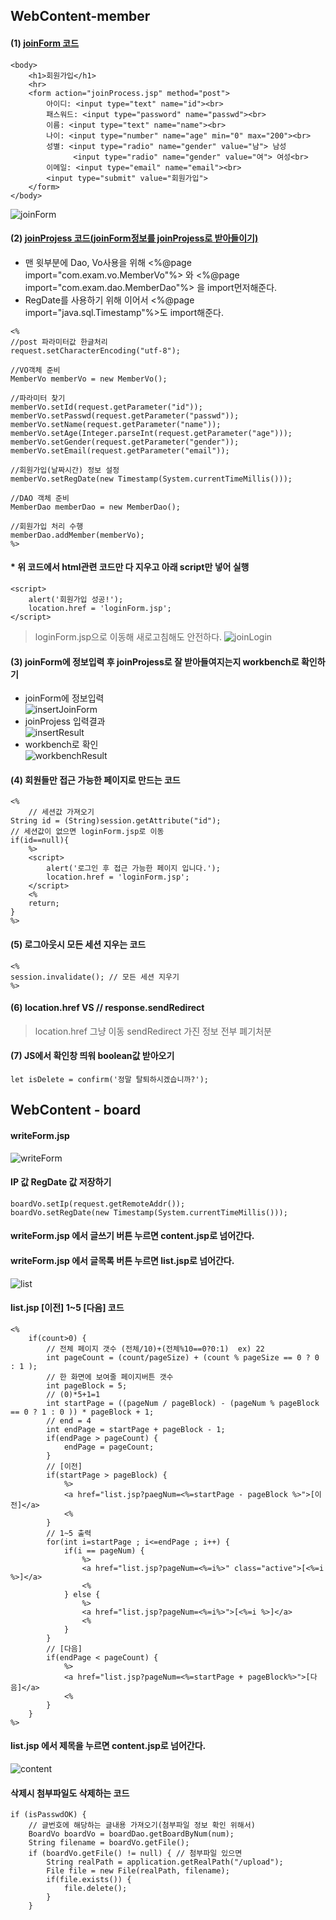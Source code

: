 ## WebContent-member
#### (1) [joinForm 코드](https://github.com/yunjinhyeong/javaEclipse/blob/master/jsp_study/WebContent/member/joinForm.jsp)
```
<body>
	<h1>회원가입</h1>
	<hr>
	<form action="joinProcess.jsp" method="post">
		아이디: <input type="text" name="id"><br>
		패스워드: <input type="password" name="passwd"><br>
		이름: <input type="text" name="name"><br>
		나이: <input type="number" name="age" min="0" max="200"><br>
		성별: <input type="radio" name="gender" value="남"> 남성
		      <input type="radio" name="gender" value="여"> 여성<br>
		이메일: <input type="email" name="email"><br>
		<input type="submit" value="회원가입">      
	</form>
</body>
```
![joinForm](imgs/joinForm.png)
#### (2) [joinProjess 코드(joinForm정보를 joinProjess로 받아들이기)](https://github.com/yunjinhyeong/javaEclipse/blob/master/jsp_study/WebContent/member/joinProcess.jsp)
- 맨 윗부분에 Dao, Vo사용을 위해 <%@page import="com.exam.vo.MemberVo"%> 와 <%@page import="com.exam.dao.MemberDao"%> 을 import먼저해준다.
- RegDate를 사용하기 위해 이어서 <%@page import="java.sql.Timestamp"%>도 import해준다.
```
<%
//post 파라미터값 한글처리
request.setCharacterEncoding("utf-8");

//VO객체 준비
MemberVo memberVo = new MemberVo();

//파라미터 찾기
memberVo.setId(request.getParameter("id"));
memberVo.setPasswd(request.getParameter("passwd"));
memberVo.setName(request.getParameter("name"));
memberVo.setAge(Integer.parseInt(request.getParameter("age")));
memberVo.setGender(request.getParameter("gender"));
memberVo.setEmail(request.getParameter("email"));

//회원가입(날짜시간) 정보 설정
memberVo.setRegDate(new Timestamp(System.currentTimeMillis()));

//DAO 객체 준비
MemberDao memberDao = new MemberDao();

//회원가입 처리 수행
memberDao.addMember(memberVo);
%>
```
#### * 위 코드에서 html관련 코드만 다 지우고 아래 script만 넣어 실행
```
<script>
	alert('회원가입 성공!');
	location.href = 'loginForm.jsp';
</script>
```
> loginForm.jsp으로 이동해 새로고침해도 안전하다.
![joinLogin](imgs/joinLogin.png)

#### (3) joinForm에 정보입력 후 joinProjess로 잘 받아들여지는지 workbench로 확인하기
- joinForm에 정보입력<br>
![insertJoinForm](imgs/insertJoinForm.png)
- joinProjess 입력결과<br>
![insertResult](imgs/insertResult.png)
- workbench로 확인<br>
![workbenchResult](imgs/workbenchResult.png)

#### (4) 회원들만 접근 가능한 페이지로 만드는 코드
```
<%
	// 세션값 가져오기
String id = (String)session.getAttribute("id");
// 세션값이 없으면 loginForm.jsp로 이동
if(id==null){
	%>
	<script>
		alert('로그인 후 접근 가능한 페이지 입니다.');
		location.href = 'loginForm.jsp';
	</script>
	<%
	return;
}
%>
```
#### (5) 로그아웃시 모든 세션 지우는 코드
```
<%
session.invalidate(); // 모든 세션 지우기
%>
```
#### (6) location.href VS // response.sendRedirect
> location.href 그냥 이동
> sendRedirect 가진 정보 전부 폐기처분
#### (7) JS에서 확인창 띄워 boolean값 받아오기
```
let isDelete = confirm('정말 탈퇴하시겠습니까?');
```
## WebContent - board
#### writeForm.jsp
![writeForm](imgs/writeForm.png)
#### IP 값 RegDate 값 저장하기
```
boardVo.setIp(request.getRemoteAddr());
boardVo.setRegDate(new Timestamp(System.currentTimeMillis()));
```
#### writeForm.jsp 에서 글쓰기 버튼 누르면 content.jsp로 넘어간다.
#### writeForm.jsp 에서 글목록 버튼 누르면 list.jsp로 넘어간다.
![list](imgs/list.png)
#### list.jsp [이전] 1~5 [다음] 코드
```
<%
	if(count>0) {
		// 전체 페이지 갯수 (전체/10)+(전체%10==0?0:1)  ex) 22
		int pageCount = (count/pageSize) + (count % pageSize == 0 ? 0 : 1 );
		// 한 화면에 보여줄 페이지버튼 갯수
		int pageBlock = 5;
		// (0)*5+1=1
		int startPage = ((pageNum / pageBlock) - (pageNum % pageBlock == 0 ? 1 : 0 )) * pageBlock + 1;
		// end = 4
		int endPage = startPage + pageBlock - 1;
		if(endPage > pageCount) {
			endPage = pageCount;
		}
		// [이전]
		if(startPage > pageBlock) {
			%>
			<a href="list.jsp?paegNum=<%=startPage - pageBlock %>">[이전]</a>
			<%
		}
		// 1~5 출력
		for(int i=startPage ; i<=endPage ; i++) {
			if(i == pageNum) {
				%>
				<a href="list.jsp?pageNum=<%=i%>" class="active">[<%=i %>]</a>
				<%
			} else {
				%>
				<a href="list.jsp?pageNum=<%=i%>">[<%=i %>]</a>
				<%
			}
		}
		// [다음]
		if(endPage < pageCount) {
			%>
			<a href="list.jsp?pageNum=<%=startPage + pageBlock%>">[다음]</a>
			<%
		}
	}
%>
```
#### list.jsp 에서 제목을 누르면 content.jsp로 넘어간다.
![content](imgs/content.png)
#### 삭제시 첨부파일도 삭제하는 코드
```
if (isPasswdOK) {
	// 글번호에 해당하는 글내용 가져오기(첨부파일 정보 확인 위해서)
	BoardVo boardVo = boardDao.getBoardByNum(num);
	String filename = boardVo.getFile();
	if (boardVo.getFile() != null) { // 첨부파일 있으면
		String realPath = application.getRealPath("/upload");
		File file = new File(realPath, filename);
		if(file.exists()) {
			file.delete();
		}
	}
```